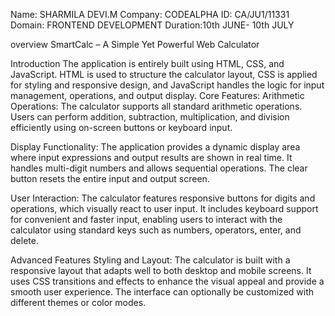 Name: SHARMILA DEVI.M
Company: CODEALPHA
ID: CA/JU1/11331
Domain: FRONTEND DEVELOPMENT
Duration:10th JUNE- 10th JULY

overview
SmartCalc – A Simple Yet Powerful Web Calculator

Introduction
The application is entirely built using HTML, CSS, and JavaScript. HTML is used to structure the calculator layout, CSS is applied for styling and responsive design, and JavaScript handles the logic for input management, operations, and output display.
Core Features:
Arithmetic Operations: The calculator supports all standard arithmetic operations. Users can perform addition, subtraction, multiplication, and division efficiently using on-screen buttons or keyboard input.

Display Functionality: The application provides a dynamic display area where input expressions and output results are shown in real time. It handles multi-digit numbers and allows sequential operations. The clear button resets the entire input and output screen.

User Interaction: The calculator features responsive buttons for digits and operations, which visually react to user input. It includes keyboard support for convenient and faster input, enabling users to interact with the calculator using standard keys such as numbers, operators, enter, and delete.

Advanced Features
Styling and Layout: The calculator is built with a responsive layout that adapts well to both desktop and mobile screens. It uses CSS transitions and effects to enhance the visual appeal and provide a smooth user experience. The interface can optionally be customized with different themes or color modes.

